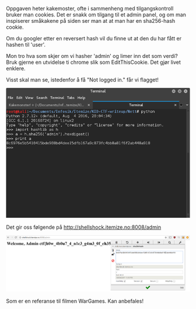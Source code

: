 Oppgaven heter kakemoster, ofte i sammenheng med tilgangskontroll bruker man cookies.
Det er snakk om tilgang til et admin panel, og om man inspiserer småkakene på siden ser man at at man har en sha256-hash cookie.

Om du googler etter en reversert hash vil du finne ut at den du har fått er hashen til 'user'.

Mon tro hva som skjer om vi hasher 'admin' og limer inn det som verdi? Bruk gjerne en utvidelse ti chrome slik som EditThisCookie. Det gjør livet enklere.

Visst skal man se, istedenfor å få "Not logged in." får vi flagget!

![Tada!](kakemonster1.png)

Det gir oss følgende på http://shellshock.itemize.no:8008/admin


![It works!](kakemonster2.png)


Som er en referanse til filmen WarGames. Kan anbefales!
